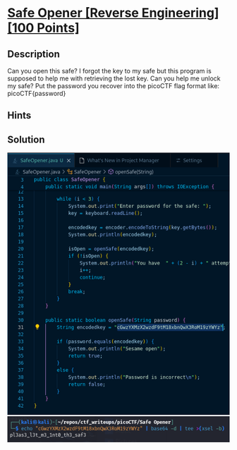 # [Safe Opener [Reverse Engineering] [100 Points]](https://play.picoctf.org/practice/challenge/294?category=3&originalEvent=70&page=1) #

## Description ##
Can you open this safe?
I forgot the key to my safe but this program is supposed to help me with retrieving the lost key. 
Can you help me unlock my safe?
Put the password you recover into the picoCTF flag format like:
picoCTF{password}

## Hints ##

## Solution ##
![](images/01.png)
![](images/02.png)
